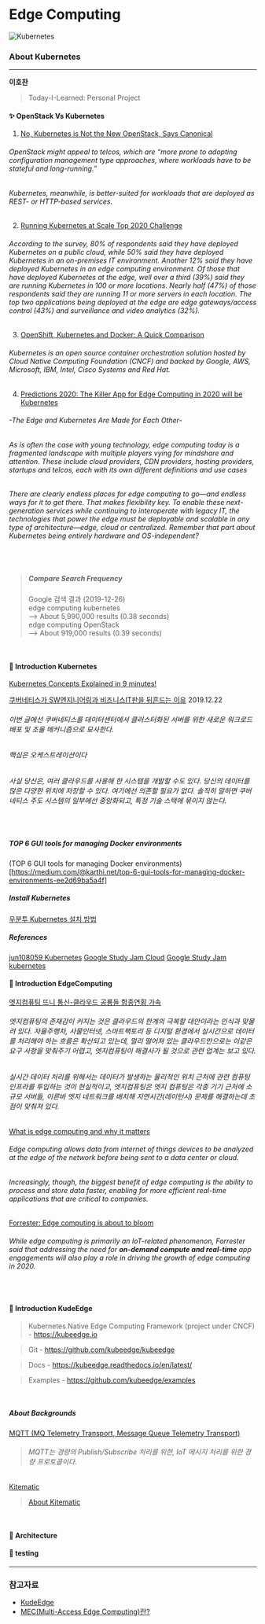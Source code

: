 # Edge Computing
![Kubernetes](https://img.shields.io/badge/Kubernetes-KubeEdge-blue?logo=Kubernetes)
### About Kubernetes
***
**이호찬**    
> Today-I-Learned: Personal Project    


#### ✨ OpenStack Vs Kubernetes
1. [No, Kubernetes is Not the New OpenStack, Says Canonical](https://containerjournal.com/topics/container-ecosystems/no-kubernetes-is-not-the-new-openstack-says-canonical/)

###### OpenStack might appeal to telcos, which are “more prone to adopting configuration management type approaches, where workloads have to be stateful and long-running.”

###### Kubernetes, meanwhile, is better-suited for workloads that are deployed as REST- or HTTP-based services.
   
2. [Running Kubernetes at Scale Top 2020 Challenge](https://containerjournal.com/topics/container-management/running-kubernetes-at-scale-top-2020-challenge/)

###### According to the survey, 80% of respondents said they have deployed Kubernetes on a public cloud, while 50% said they have deployed Kubernetes in an on-premises IT environment. Another 12% said they have deployed Kubernetes in an edge computing environment. Of those that have deployed Kubernetes at the edge, well over a third (39%) said they are running Kubernetes in 100 or more locations. Nearly half (47%) of those respondents said they are running 11 or more servers in each location. The top two applications being deployed at the edge are edge gateways/access control (43%) and surveillance and video analytics (32%).
   
3. [OpenShift, Kubernetes and Docker: A Quick Comparison](https://containerjournal.com/topics/container-ecosystems/openshift-kubernetes-and-docker-a-quick-comparison/)

###### Kubernetes is an open source container orchestration solution hosted by Cloud Native Computing Foundation (CNCF) and backed by Google, AWS, Microsoft, IBM, Intel, Cisco Systems and Red Hat.
   
4. [Predictions 2020: The Killer App for Edge Computing in 2020 will be Kubernetes](https://containerjournal.com/topics/container-ecosystems/predictions-2020-the-killer-app-for-edge-computing-in-2020-will-be-kubernetes/)

###### -The Edge and Kubernetes Are Made for Each Other-

###### As is often the case with young technology, edge computing today is a fragmented landscape with multiple players vying for mindshare and attention. These include cloud providers, CDN providers, hosting providers, startups and telcos, each with its own different definitions and use cases

###### There are clearly endless places for edge computing to go—and endless ways for it to get there. That makes flexibility key. To enable these next-generation services while continuing to interoperate with legacy IT, the technologies that power the edge must be deployable and scalable in any type of architecture—edge, cloud or centralized. Remember that part about Kubernetes being entirely hardware and OS-independent?
</br>

>##### Compare Search Frequency  
>Google 검색 결과 (2019-12-26)  
>edge computing kubernetes  
>--> About 5,990,000 results (0.38 seconds)  
>edge computing OpenStack  
>--> About 919,000 results (0.39 seconds)  

</br>

#### 📖 Introduction Kubernetes

[Kubernetes Concepts Explained in 9 minutes!](https://www.youtube.com/watch?v=QJ4fODH6DXI&feature=emb_logo)

[쿠버네티스가 SW엔지니어링과 비즈니스IT판을 뒤흔드는 이유](https://techit.kr/view/?no=20191222102610)
2019.12.22

###### 이번 글에선 쿠버네티스를 데이터센터에서 클러스터화된 서버를 위한 새로운 워크로드 배포 및 조율 메커니즘으로 묘사한다.

###### 핵심은 오케스트레이션이다

###### 사실 당신은, 여러 클라우드를 사용해 한 시스템을 개발할 수도 있다. 당신의 데이터를 많은 다양한 위치에 저장할 수 있다. 여기에선 의존할 필요가 없다. 솔직히 말하면 쿠버네티스 주도 시스템의 일부에선 중앙화되고, 특정 기술 스택에 묶이지 않는다.
</br>

##### TOP 6 GUI tools for managing Docker environments
(TOP 6 GUI tools for managing Docker environments)[https://medium.com/@karthi.net/top-6-gui-tools-for-managing-docker-environments-ee2d69ba5a4f]

##### Install Kubernetes
[우분투 Kubernetes 설치 방법](https://hiseon.me/linux/ubuntu/ubuntu-kubernetes-install/)

##### References
[jun108059 Kubernetes](https://github.com/jun108059/til/tree/master/kubernetes)
[Google Study Jam Cloud](https://docs.google.com/presentation/d/1FVHcAkjbiOWt7wozXfVl8Da9m9NgHSeZ85PznVKIo0w/edit?fbclid=IwAR1prUc5bIhqR28l3JnsHC1Kb7yANySbX80kx9gxzghDWPexihhy3m72bMg#slide=id.g52674f410c_0_13)
[Google Study Jam kubernetes](https://drive.google.com/file/d/11RBTPOtJ1IArI2aR5hZXqSZlpoQ3D5J7/view?fbclid=IwAR252kC3jBiVpqkfrIm45lVxxZFSmYA5WOYh0jsCjJhLo1UfVPwVRV-ed8Q)
</br>

#### 📖 Introduction EdgeComputing

[엣지컴퓨팅 뜨니 통신-클라우드 공룡들 합종연횡 가속](https://www.bloter.net/archives/365415)

###### 엣지컴퓨팅의 존재감이 커지는 것은 클라우드의 한계의 극복할 대안이라는 인식과 맞물려 있다.  자율주행차, 사물인터넷, 스마트팩토리 등 디지털 환경에서 실시간으로 데이터를 처리해야 하는 흐름은 확산되고 있는데, 멀리 떨어져 있는 클라우드만으로는 이같은 요구 사항을 맞춰주기 어렵고, 엣지컴퓨팅이 해결사가 될 것으로 관련 업계는 보고 있다.

###### 실시간 데이터 처리를 위해서는 데이터가 발생하는 물리적인 위치 근처에 관련 컴퓨팅 인프라를 투입하는 것이 현실적이고, 엣지컴퓨팅은 엣지 컴퓨팅은 각종 기기 근처에 소규모 서버들, 이른바 엣지 네트워크를 배치해 지연시간(레이턴시) 문제를 해결하는데 초점이 맞춰져 있다.

[What is edge computing and why it matters](https://www.networkworld.com/article/3224893/what-is-edge-computing-and-how-it-s-changing-the-network.html)

###### Edge computing allows data from internet of things devices to be analyzed at the edge of the network before being sent to a data center or cloud.

###### Increasingly, though, the biggest benefit of edge computing is the ability to process and store data faster, enabling for more efficient real-time applications that are critical to companies.

[Forrester: Edge computing is about to bloom](https://www.networkworld.com/article/3451532/forrester-edge-computing-is-about-to-bloom.html)

###### While edge computing is primarily an IoT-related phenomenon, Forrester said that addressing the need for <Strong>on-demand compute and real-time</Strong> app engagements will also play a role in driving the growth of edge computing in 2020.
</br>

#### 📖 Introduction KudeEdge
>Kubernetes Native Edge Computing Framework (project under CNCF) - https://kubeedge.io

>Git - https://github.com/kubeedge/kubeedge

>Docs - https://kubeedge.readthedocs.io/en/latest/

>Examples - https://github.com/kubeedge/examples

</br>

##### About Backgrounds

[MQTT (MQ Telemetry Transport, Message Queue Telemetry Transport)](https://sarc.io/index.php/miscellaneous/916-mqtt-mq-telemetry-transport-message-queue-telemetry-transport)

> ###### MQTT는 경량의 Publish/Subscribe 처리를 위한, IoT 메시지 처리를 위한 경량 프로토콜이다.

[Kitematic](https://kitematic.com/)
> [About Kitematic](https://jhhwang4195.tistory.com/109)

</br>

#### 📂 Architecture    

#### 👨‍ testing     


***
### 참고자료

* [KudeEdge](https://kubeedge.io/en/)
* [MEC(Multi-Access Edge Computing)란?](https://www.juniper.net/kr/kr/products-services/what-is/multi-access-edge-computing/)
